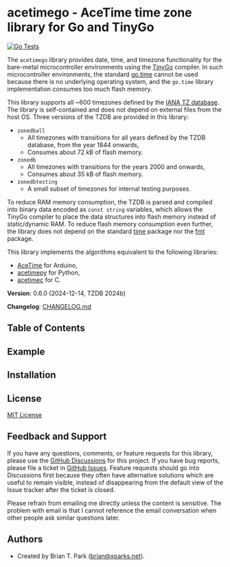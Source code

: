 # acetimego - AceTime time zone library for Go and TinyGo

[![Go Tests](https://github.com/bxparks/acetimego/actions/workflows/verify.yml/badge.svg)](https://github.com/bxparks/acetimego/actions/workflows/verify.yml)

The `acetimego` library provides date, time, and timezone functionality for the
bare-metal microcontroller environments using the
[TinyGo](https://github.com/tinygo-org/tinygo) compiler. In such microcontroller
environments, the standard [go.time](https://pkg.go.dev/time) cannot be used
because there is no underlying operating system, and the `go.time` library
implementation consumes too much flash memory.

This library supports all ~600 timezones defined by the [IANA TZ
database](https://github.com/eggert/tz). The library is self-contained and does
not depend on external files from the host OS. Three versions of the TZDB are
provided in this library:

* `zonedball`
    * All timezones with transitions for all years defined by the TZDB database,
      from the year 1844 onwards,
    * Consumes  about 72 kB of flash memory.
* `zonedb`
    * All timezones with transitions for the years 2000 and onwards,
    * Consumes about 35 kB of flash memory.
* `zonedbtesting`
    * A small subset of timezones for internal testing purposes.

To reduce RAM memory consumption, the TZDB is parsed and compiled into binary
data encoded as `const string` variables, which allows the TinyGo compiler to
place the data structures into flash memory instead of static/dynamic RAM. To
reduce flash memory consumption even further, the library does not depend on the
standard [time](https://pkg.go.dev/time) package nor the
[fmt](https://pkg.go.dev/fmt) package.

This library implements the algorithms equivalent to the following libraries:

* [AceTime](https://github.com/bxparks/AceTime) for Arduino,
* [acetimepy](https://github.com/bxparks/acetimepy) for Python,
* [acetimec](https://github.com/bxparks/acetimec) for C.

**Version**: 0.6.0 (2024-12-14, TZDB 2024b)

**Changelog**: [CHANGELOG.md](CHANGELOG.md)

## Table of Contents

<a name="Example"></a>
## Example

<a name="Installation"></a>
## Installation

<a name="License"></a>
## License

[MIT License](https://opensource.org/licenses/MIT)

<a name="FeedbackAndSupport"></a>
## Feedback and Support

If you have any questions, comments, or feature requests for this library,
please use the [GitHub
Discussions](https://github.com/bxparks/acetimego/discussions) for this project.
If you have bug reports, please file a ticket in [GitHub
Issues](https://github.com/bxparks/acetimego/issues). Feature requests should go
into Discussions first because they often have alternative solutions which are
useful to remain visible, instead of disappearing from the default view of the
Issue tracker after the ticket is closed.

Please refrain from emailing me directly unless the content is sensitive. The
problem with email is that I cannot reference the email conversation when other
people ask similar questions later.

<a name="Authors"></a>
## Authors

* Created by Brian T. Park (brian@xparks.net).
